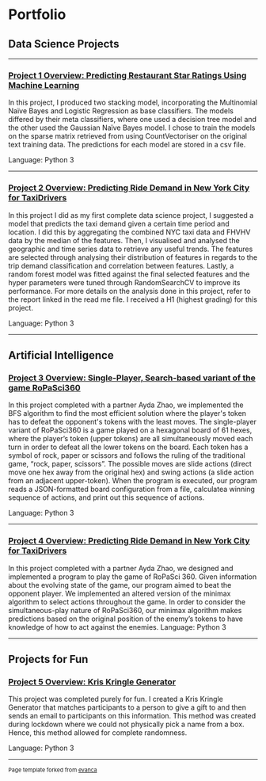 # Portfolio

## Data Science Projects
---


### [Project 1 Overview: Predicting Restaurant Star Ratings Using Machine Learning](https://github.com/shelrx/shelrx_predictingstarratings)

In this project, I produced two stacking model, incorporating the Multinomial Naïve Bayes and Logistic Regression as base classifiers. The models differed by their meta classifiers, where one used a decision tree model and the other used the Gaussian Naïve Bayes model. I chose to train the models on the sparse matrix retrieved from using CountVectoriser on the original text training data. The predictions for each model are stored in a csv file.

Language: Python 3



---


### [Project 2 Overview: Predicting Ride Demand in New York City for TaxiDrivers](https://github.com/MAST30034-2021-S2/mast30034_2021_s2_project_1-shelanahrahman)

In this project I did as my first complete data science project, I suggested a model that predicts the taxi demand given a certain time period and location. I did this by aggregating the combined NYC taxi data and FHVHV data by the median of the features.  Then, I visualised and analysed the geographic and time series data to retrieve any useful trends.  The features are selected through analysing their distribution of features in regards to the trip demand classification and correlation between features.  Lastly, a random forest model was fitted against the final selected features and the hyper parameters were tuned through RandomSearchCV to improve its performance. For more details on the analysis done in this project, refer to the report linked in the read me file. I received a H1 (highest grading) for this project.

Language: Python 3


---
## Artificial Intelligence 

### [Project 3 Overview: Single-Player, Search-based variant of the game RoPaSci360](https://github.com/shelanahrahman/RoPaSci_Project_A)

In this project completed with a partner Ayda Zhao, we implemented the BFS algorithm to find the most efficient solution where the player's token has to defeat the opponent's tokens with the least moves. The single-player variant of RoPaSci360 is a game played on a hexagonal board of 61 hexes, where the player’s token (upper tokens) are all simultaneously moved each turn in order to defeat all the lower tokens on the board. Each token has a symbol of rock, paper or scissors and follows the ruling of the traditional game, “rock, paper, scissors”. The possible moves are slide actions (direct move one hex away from the original hex) and swing actions (a slide action from an adjacent upper-token). When the program is executed, our program reads a JSON-formatted board configuration from a file, calculatea winning sequence of actions, and print out this sequence of actions.


Language: Python 3



---


### [Project 4 Overview: Predicting Ride Demand in New York City for TaxiDrivers](https://github.com/shelanahrahman/RoPaSci_Project_B)

In this project completed with a partner Ayda Zhao, we designed and implemented a program to play the game of RoPaSci 360. Given information about the evolving state of the game, our program aimed to beat the opponent player. We implemented an altered version of the minimax algorithm to select actions throughout the game. In order to consider the simultaneous-play nature of RoPaSci360, our minimax algorithm makes predictions based on the original position of the enemy’s tokens to have knowledge of how to act against the enemies.
Language: Python 3


---
## Projects for Fun

### [Project 5 Overview: Kris Kringle Generator](https://github.com/shelanahrahman/Kris-Kringle-)

This project was completed purely for fun. I created a Kris Kringle Generator that matches participants to a person to give a gift to and then sends an email to participants on this information. This method was created during lockdown where we could not physically pick a name from a box. Hence, this method allowed for complete randomness.

Language: Python 3


---
<p style="font-size:11px">Page template forked from <a href="https://github.com/evanca/quick-portfolio">evanca</a></p>
<!-- Remove above link if you don't want to attibute -->
